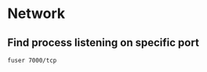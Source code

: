 Network
=======

Find process listening on specific port
---------------------------------------

    fuser 7000/tcp

